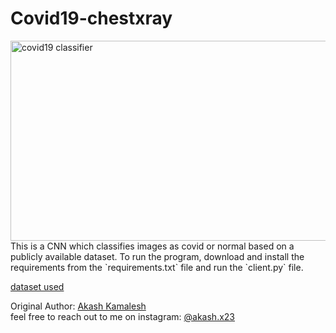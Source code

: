 # Covid19-chestxray

<img src="https://socialify.git.ci/asphytheghoul/cifar10-classifier/image?font=Rokkitt&language=1&name=1&owner=1&stargazers=1&theme=Dark" alt="covid19 classifier" width="640" height="320" />
This is a CNN which classifies images as covid or normal based on a publicly available dataset. To run the program, download and install the requirements from the `requirements.txt` file 
and run the `client.py` file. <br/>


[dataset used](https://www.kaggle.com/datasets/bachrr/covid-chest-xray)

Original Author: [Akash Kamalesh](https://github.com/asphytheghoul) <br/>
feel free to reach out to me on instagram: [@akash.x23](https://www.instagram.com/akash.x23/)
